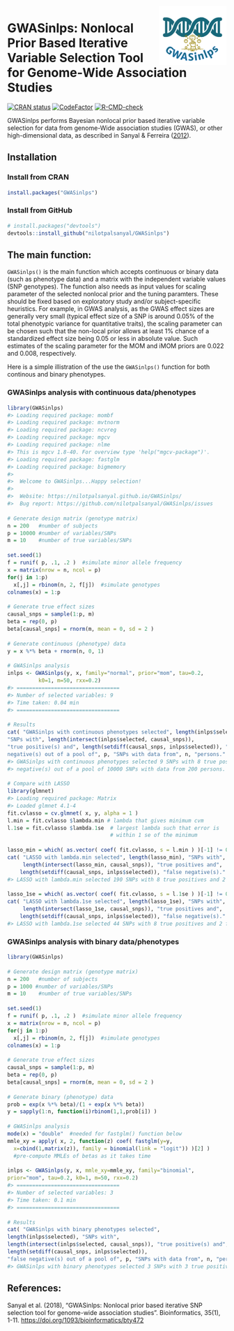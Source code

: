 
<!-- README.md is generated from README.Rmd. Please edit that file -->

<img src="man/figures/logo.png" align="right" style="float:right; height:135px; padding-top:5px;" />

# GWASinlps: Nonlocal Prior Based Iterative Variable Selection Tool for Genome-Wide Association Studies

<!-- badges: start -->

[![CRAN
status](https://www.r-pkg.org/badges/version/GWASinlps)](https://CRAN.R-project.org/package=GWASinlps)
[![CodeFactor](https://www.codefactor.io/repository/github/nilotpalsanyal/gwasinlps/badge)](https://www.codefactor.io/repository/github/nilotpalsanyal/gwasinlps)
[![R-CMD-check](https://github.com/nilotpalsanyal/GWASinlps/actions/workflows/R-CMD-check.yaml/badge.svg)](https://github.com/nilotpalsanyal/GWASinlps/actions/workflows/R-CMD-check.yaml)
<!-- badges: end -->

GWASinlps performs Bayesian nonlocal prior based iterative variable
selection for data from genome-Wide association studies (GWAS), or other
high-dimensional data, as described in Sanyal & Ferreira
([2012](#ref-paper)).

## Installation

### Install from CRAN

``` r
install.packages("GWASinlps")
```

### Install from GitHub

``` r
# install.packages("devtools")
devtools::install_github("nilotpalsanyal/GWASinlps")
```

## The main function:

`GWASinlps()` is the main function which accepts continuous or binary
data (such as phenotype data) and a matrix with the independent variable
values (SNP genotypes). The function also needs as input values for
scaling parameter of the selected nonlocal prior and the tuning
paramters. These should be fixed based on exploratory study and/or
subject-specific heuristics. For example, in GWAS analysis, as the GWAS
effect sizes are generally very small (typical effect size of a SNP is
around 0.05% of the total phenotypic variance for quantitative traits),
the scaling parameter can be chosen such that the non-local prior allows
at least 1% chance of a standardized effect size being 0.05 or less in
absolute value. Such estimates of the scaling parameter for the MOM and
iMOM priors are 0.022 and 0.008, respectively.

Here is a simple illistration of the use the `GWASinlps()` function for
both continous and binary phenotypes.

<!-- For a detailed manual, see the package [vignette](https://cran.r-project.org/web/packages/BHMSMAfMRI/vignettes/BHMSMAfMRIvignette.pdf){target="_blank"}.  -->

### GWASinlps analysis with continuous data/phenotypes

``` r
library(GWASinlps)
#> Loading required package: mombf
#> Loading required package: mvtnorm
#> Loading required package: ncvreg
#> Loading required package: mgcv
#> Loading required package: nlme
#> This is mgcv 1.8-40. For overview type 'help("mgcv-package")'.
#> Loading required package: fastglm
#> Loading required package: bigmemory
#> 
#>  Welcome to GWASinlps...Happy selection!
#>  
#>  Website: https://nilotpalsanyal.github.io/GWASinlps/
#>  Bug report: https://github.com/nilotpalsanyal/GWASinlps/issues

# Generate design matrix (genotype matrix)
n = 200   #number of subjects
p = 10000 #number of variables/SNPs
m = 10    #number of true variables/SNPs

set.seed(1) 
f = runif( p, .1, .2 )  #simulate minor allele frequency
x = matrix(nrow = n, ncol = p)
for(j in 1:p)
  x[,j] = rbinom(n, 2, f[j])  #simulate genotypes
colnames(x) = 1:p

# Generate true effect sizes
causal_snps = sample(1:p, m)
beta = rep(0, p)
beta[causal_snps] = rnorm(m, mean = 0, sd = 2 )

# Generate continuous (phenotype) data
y = x %*% beta + rnorm(n, 0, 1) 

# GWASinlps analysis
inlps <- GWASinlps(y, x, family="normal", prior="mom", tau=0.2, 
          k0=1, m=50, rxx=0.2)
#> =================================
#> Number of selected variables: 9
#> Time taken: 0.04 min
#> =================================

# Results
cat( "GWASinlps with continuous phenotypes selected", length(inlps$selected), 
"SNPs with", length(intersect(inlps$selected, causal_snps)), 
"true positive(s) and", length(setdiff(causal_snps, inlps$selected)), "false 
negative(s) out of a pool of", p, "SNPs with data from", n, "persons." )
#> GWASinlps with continuous phenotypes selected 9 SNPs with 8 true positive(s) and 2 false 
#> negative(s) out of a pool of 10000 SNPs with data from 200 persons.

# Compare with LASSO
library(glmnet)
#> Loading required package: Matrix
#> Loaded glmnet 4.1-4
fit.cvlasso = cv.glmnet( x, y, alpha = 1 )
l.min = fit.cvlasso $lambda.min # lambda that gives minimum cvm
l.1se = fit.cvlasso $lambda.1se  # largest lambda such that error is 
                                 # within 1 se of the minimum

lasso_min = which( as.vector( coef( fit.cvlasso, s = l.min ) )[-1] != 0 )
cat( "LASSO with lambda.min selected", length(lasso_min), "SNPs with", 
     length(intersect(lasso_min, causal_snps)), "true positives and",
    length(setdiff(causal_snps, inlps$selected)), "false negative(s)." )
#> LASSO with lambda.min selected 190 SNPs with 8 true positives and 2 false negative(s).

lasso_1se = which( as.vector( coef( fit.cvlasso, s = l.1se ) )[-1] != 0 )
cat( "LASSO with lambda.1se selected", length(lasso_1se), "SNPs with", 
     length(intersect(lasso_1se, causal_snps)), "true positives and",
    length(setdiff(causal_snps, inlps$selected)), "false negative(s)." )
#> LASSO with lambda.1se selected 44 SNPs with 8 true positives and 2 false negative(s).
```

### GWASinlps analysis with binary data/phenotypes

``` r
library(GWASinlps)

# Generate design matrix (genotype matrix)
n = 200   #number of subjects
p = 1000 #number of variables/SNPs
m = 10    #number of true variables/SNPs

set.seed(1) 
f = runif( p, .1, .2 )  #simulate minor allele frequency
x = matrix(nrow = n, ncol = p)
for(j in 1:p)
  x[,j] = rbinom(n, 2, f[j])  #simulate genotypes
colnames(x) = 1:p

# Generate true effect sizes
causal_snps = sample(1:p, m)
beta = rep(0, p)
beta[causal_snps] = rnorm(m, mean = 0, sd = 2 )

# Generate binary (phenotype) data
prob = exp(x %*% beta)/(1 + exp(x %*% beta))
y = sapply(1:n, function(i)rbinom(1,1,prob[i]) )

# GWASinlps analysis
mode(x) = "double"  #needed for fastglm() function below
mmle_xy = apply( x, 2, function(z) coef( fastglm(y=y, 
  x=cbind(1,matrix(z)), family = binomial(link = "logit")) )[2] ) 
  #pre-compute MMLEs of betas as it takes time

inlps <- GWASinlps(y, x, mmle_xy=mmle_xy, family="binomial", 
prior="mom", tau=0.2, k0=1, m=50, rxx=0.2)
#> =================================
#> Number of selected variables: 3
#> Time taken: 0.1 min
#> =================================

# Results
cat( "GWASinlps with binary phenotypes selected", 
length(inlps$selected), "SNPs with", 
length(intersect(inlps$selected, causal_snps)), "true positive(s) and", 
length(setdiff(causal_snps, inlps$selected)), 
"false negative(s) out of a pool of", p, "SNPs with data from", n, "persons." )
#> GWASinlps with binary phenotypes selected 3 SNPs with 3 true positive(s) and 7 false negative(s) out of a pool of 1000 SNPs with data from 200 persons.
```

## References:

<div id="refs" class="references">

<div id="ref-paper">

Sanyal et al. (2018), “GWASinlps: Nonlocal prior based iterative SNP
selection tool for genome-wide association studies”. Bioinformatics,
35(1), 1-11. <span
target="_blank"><https://doi.org/1093/bioinformatics/bty472></span>
